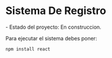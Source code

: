 <h1>Sistema De Registro</h1>
- Estado del proyecto: En construccion.

Para ejecutar el sistema debes poner:
 
 ```npm install react```
